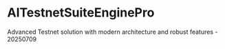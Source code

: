 # AITestnetSuiteEnginePro
Advanced Testnet solution with modern architecture and robust features - 20250709
